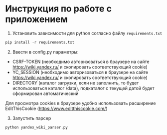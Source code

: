 ﻿# Инструкция по работе с приложением

1. Установить зависимости для python согласно файлу `requirements.txt`
```python
pip install -r requirements.txt
```

2. Ввести в config.py параметры:
- CSRF-TOKEN (необходимо авторизоваться в браузере на сайте https://wiki.yandex.ru/ и скопировать соответствующий cookie)
- YC_SESSION (необходимо авторизоваться в браузере на сайте https://wiki.yandex.ru/ и скопировать соответствующий cookie)
- DIRECTORY (каталог загрузки, если не заполнить, то будет использоваться каталог \data), подкаталог с текущей датой будет сформирован автоматический

Для просмотра cookies в браузере удобно использовать расширение EditThisCookie (https://www.editthiscookie.com/)

3. Запустить парсер
```python
python yandex_wiki_parser.py
```
